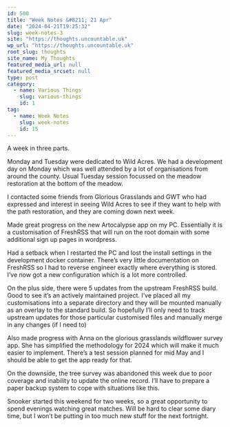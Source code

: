 ```yaml
---
id: 500
title: "Week Notes &#8211; 21 Apr"
date: "2024-04-21T19:25:32"
slug: week-notes-3
site: "https://thoughts.uncountable.uk"
wp_url: "https://thoughts.uncountable.uk"
root_slug: thoughts
site_name: My Thoughts
featured_media_url: null
featured_media_srcset: null
type: post
category:
  - name: Various Things
    slug: various-things
    id: 1
tag:
  - name: Week Notes
    slug: week-notes
    id: 15
---
```



<p>A week in three parts.  </p>



<p>Monday and Tuesday were dedicated to Wild Acres.  We had a development day on Monday which was well attended by a lot of organisations from around the county.  Usual Tuesday session focussed on the meadow restoration at the bottom of the meadow.</p>



<p>I contacted some friends from Glorious Grasslands and GWT who had expressed and interest in seeing Wild Acres to see if they want to help with the path restoration, and they are coming down next week.</p>



<p>Made great progress on the new Artocalypse app on my PC.  Essentially it is a customisation of FreshRSS that will run on the root domain with some additional sign up pages in wordpress.</p>



<p>Had a setback when I restarted the PC and lost the install settings in the development docker container.  There&#8217;s very little documentation on FreshRSS so I had to reverse engineer exactly where everything is stored.  I&#8217;ve now got a new configuration which is a lot more controlled.</p>



<p>On the plus side, there were 5 updates from the upstream FreshRSS build.  Good to see it&#8217;s an actively maintained project.  I&#8217;ve placed all my customisations into a separate directory and they will be mounted manually as an overlay to the standard build.  So hopefully I&#8217;ll only need to track upstream updates for those particular customised files and manually merge in any changes (if I need to)</p>



<p>Also made progress with Anna on the glorious grasslands wildflower survey app.  She has simplified the methodology for 2024 which will make it much easier to implement.  There&#8217;s a test session planned for mid May and I should be able to get the app ready for that.</p>



<p>On the downside, the tree survey was abandoned this week due to poor coverage and inability to update the online record.  I&#8217;ll have to prepare a paper backup system to cope with situations like this.</p>



<p>Snooker started this weekend for two weeks, so a great opportunity to spend evenings watching great matches.  Will be hard to clear some diary time, but I won&#8217;t be putting in too much new stuff for the next fortnight.</p>
